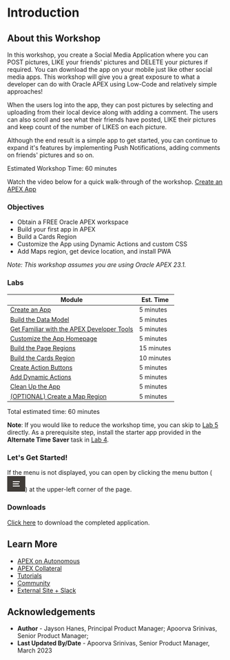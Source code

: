 # Introduction

## About this Workshop

In this workshop, you create a Social Media Application where you can POST pictures, LIKE your friends' pictures and DELETE your pictures if required. You can download the app on your mobile just like other social media apps. This workshop will give you a great exposure to what a developer can do with Oracle  APEX using Low-Code and relatively simple approaches!

When the users log into the app, they can post pictures by selecting and uploading from their local device along with adding a comment. The users can also scroll and see what their friends have posted, LIKE their pictures and keep count of the number of LIKES on each picture.

Although the end result is a simple app to get started, you can continue to expand it's features by implementing Push Notifications, adding comments on friends' pictures and so on. 

Estimated Workshop Time: 60 minutes

Watch the video below for a quick walk-through of the workshop.
[Create an APEX App](videohub:1_zeopb0u9)

### Objectives

* Obtain a FREE Oracle APEX workspace
* Build your first app in APEX
* Build a Cards Region
* Customize the App using Dynamic Actions and custom CSS
* Add Maps region, get device location, and install PWA

*Note: This workshop assumes you are using Oracle APEX 23.1.*

### Labs

| Module | Est. Time |
| --- | --- |
| [Create an App](?lab=1-create-the-app) | 5 minutes |
| [Build the Data Model](?lab=2-build-data-model) | 5 minutes |
| [Get Familiar with the APEX Developer Tools](?lab=3-familiarize-with-devtools) | 5 minutes |
| [Customize the App Homepage](?lab=4-customize-app-homepage) | 5 minutes |
| [Build the Page Regions](?lab=5-build-page-region) | 15 minutes |
| [Build the Cards Region](?lab=6-build-cards-region) | 10 minutes |
| [Create Action Buttons](?lab=7-customize-the-card) | 5 minutes |
| [Add Dynamic Actions](?lab=8-add-reaction-button) | 5 minutes |
| [Clean Up the App](?lab=9-clean-up-the-app) | 5 minutes |
| [(OPTIONAL) Create a Map Region](?lab=11-get-device-location) | 5 minutes |
Total estimated time: 60 minutes

**Note**: If you would like to reduce the workshop time, you can skip to [Lab 5](?lab=5-build-page-region) directly. As a prerequisite step, install the starter app provided in the **Alternate Time Saver** task in [Lab 4](?lab=4-customize-app-homepage).

### **Let's Get Started!**

If the menu is not displayed, you can open by clicking the menu button (![Menu icon](images/menu-button.png)) at the upper-left corner of the page.

### Downloads

[Click here](https://objectstorage.us-ashburn-1.oraclecloud.com/p/VEKec7t0mGwBkJX92Jn0nMptuXIlEpJ5XJA-A6C9PymRgY2LhKbjWqHeB5rVBbaV/n/c4u04/b/livelabsfiles/o/data-management-library-files/APEX_Social_Media_HOL_FINAL.zip) to download the completed application.

## Learn More

- [APEX on Autonomous](https://apex.oracle.com/autonomous)
- [APEX Collateral](https://www.oracle.com/database/technologies/appdev/apex/collateral.html)
- [Tutorials](https://apex.oracle.com/en/learn/tutorials)
- [Community](https://apex.oracle.com/community)
- [External Site + Slack](http://apex.world)

## **Acknowledgements**

 - **Author** - Jayson Hanes, Principal Product Manager; Apoorva Srinivas, Senior Product Manager;
 - **Last Updated By/Date** - Apoorva Srinivas, Senior Product Manager, March 2023
